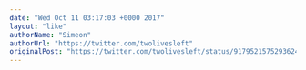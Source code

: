 ```yaml
---
date: "Wed Oct 11 03:17:03 +0000 2017"
layout: "like"
authorName: "Simeon"
authorUrl: "https://twitter.com/twolivesleft"
originalPost: "https://twitter.com/twolivesleft/status/917952157529362434"
---
```

